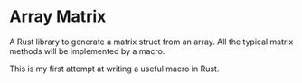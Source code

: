 # Array Matrix
A Rust library to generate a matrix struct from an array. All the typical matrix methods will be implemented by a macro.

This is my first attempt at writing a useful macro in Rust.
